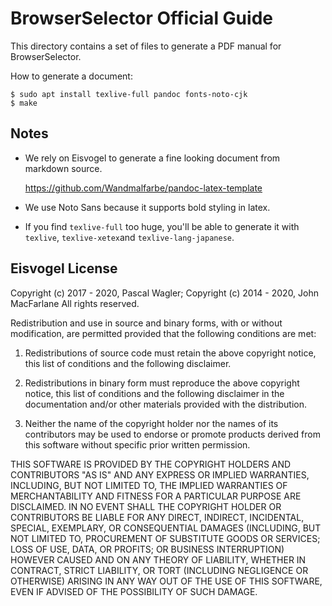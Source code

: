 BrowserSelector Official Guide
==============================

This directory contains a set of files to generate a PDF manual
for BrowserSelector.

How to generate a document:

    $ sudo apt install texlive-full pandoc fonts-noto-cjk
    $ make

Notes
-----

 * We rely on Eisvogel to generate a fine looking document from
   markdown source.

   https://github.com/Wandmalfarbe/pandoc-latex-template

 * We use Noto Sans because it supports bold styling in latex.

 * If you find `texlive-full` too huge, you'll be able to generate
   it with `texlive`, `texlive-xetex`and `texlive-lang-japanese`.

Eisvogel License
----------------

Copyright (c) 2017 - 2020, Pascal Wagler;
Copyright (c) 2014 - 2020, John MacFarlane
All rights reserved.

Redistribution and use in source and binary forms, with or without
modification, are permitted provided that the following conditions are met:

1. Redistributions of source code must retain the above copyright notice, this
   list of conditions and the following disclaimer.

2. Redistributions in binary form must reproduce the above copyright notice,
   this list of conditions and the following disclaimer in the documentation
   and/or other materials provided with the distribution.

3. Neither the name of the copyright holder nor the names of its
   contributors may be used to endorse or promote products derived from
   this software without specific prior written permission.

THIS SOFTWARE IS PROVIDED BY THE COPYRIGHT HOLDERS AND CONTRIBUTORS "AS IS"
AND ANY EXPRESS OR IMPLIED WARRANTIES, INCLUDING, BUT NOT LIMITED TO, THE
IMPLIED WARRANTIES OF MERCHANTABILITY AND FITNESS FOR A PARTICULAR PURPOSE ARE
DISCLAIMED. IN NO EVENT SHALL THE COPYRIGHT HOLDER OR CONTRIBUTORS BE LIABLE
FOR ANY DIRECT, INDIRECT, INCIDENTAL, SPECIAL, EXEMPLARY, OR CONSEQUENTIAL
DAMAGES (INCLUDING, BUT NOT LIMITED TO, PROCUREMENT OF SUBSTITUTE GOODS OR
SERVICES; LOSS OF USE, DATA, OR PROFITS; OR BUSINESS INTERRUPTION) HOWEVER
CAUSED AND ON ANY THEORY OF LIABILITY, WHETHER IN CONTRACT, STRICT LIABILITY,
OR TORT (INCLUDING NEGLIGENCE OR OTHERWISE) ARISING IN ANY WAY OUT OF THE USE
OF THIS SOFTWARE, EVEN IF ADVISED OF THE POSSIBILITY OF SUCH DAMAGE.
